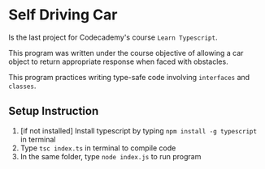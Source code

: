 # Self Driving Car

Is the last project for Codecademy's course `Learn Typescript`.

This program was written under the course objective of allowing a car object to return appropriate response when faced with obstacles.

This program practices writing type-safe code involving `interfaces` and `classes`.

## Setup Instruction
1. [if not installed] Install typescript by typing `npm install -g typescript` in terminal
2. Type `tsc index.ts` in terminal to compile code
3. In the same folder, type `node index.js` to run program

